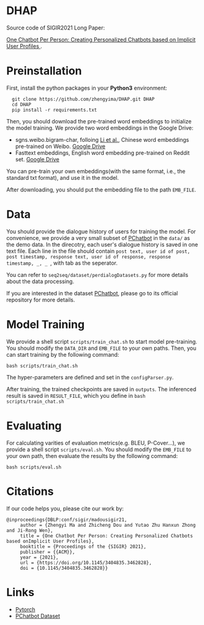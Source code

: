 # DHAP
Source code of SIGIR2021 Long Paper: 

[One Chatbot Per Person: Creating Personalized Chatbots based on Implicit User Profiles ](https://arxiv.org/abs/2108.09355).

# Preinstallation
First, install the python packages in your **Python3** environment:
```
  git clone https://github.com/zhengyima/DHAP.git DHAP
  cd DHAP
  pip install -r requirements.txt
```

Then, you should download the pre-trained word embeddings to initialize the model training. We provide two word embeddings in the Google Drive:
- sgns.weibo.bigram-char, folloing [Li et al.](https://github.com/Embedding/Chinese-Word-Vectors), Chinese word embeddings pre-trained on Weibo. [Google Drive](https://drive.google.com/drive/folders/1UqUNtO5SVjyYTERfi4IvVTHopjFtqNNO?usp=sharing)
- Fasttext embeddings, English word embedding pre-trained on Reddit set. [Google Drive](https://drive.google.com/drive/folders/1UqUNtO5SVjyYTERfi4IvVTHopjFtqNNO?usp=sharing)

You can pre-train your own embeddings(with the same format, i.e., the standard txt format), and use it in the model.

After downloading, you should put the embedding file to the path ```EMB_FILE```.

# Data

You should provide the dialogue history of users for training the model. For convenience, we provide a very small subset of [PChatbot](https://github.com/qhjqhj00/SIGIR2021-Pchatbot) in the ```data/``` as the demo data. In the direcotry, each user's dialogue history is saved in one text file. Each line in the file should contain ```post text, user id of post, post timestamp, response text, user id of response, response timestamp, _, _ ```, with tab as the seperator. 

You can refer to ```seq2seq/dataset/perdialogDatasets.py``` for more details about the data processing.

If you are interested in the dataset [PChatbot](https://github.com/qhjqhj00/SIGIR2021-Pchatbot), please go to its official repository for more details. 

# Model Training

We provide a shell script ```scripts/train_chat.sh``` to start model pre-training. You should modify the ```DATA_DIR``` and ```EMB_FILE``` to your own paths. Then, you can start training by the following command: 
```
bash scripts/train_chat.sh
```

The hyper-parameters are defined and set in the ```configParser.py```.

After training, the trained checkpoints are saved in ```outputs```. The inferenced result is saved in ```RESULT_FILE```, which you define in ```bash scripts/train_chat.sh```


# Evaluating

For calculating varities of evaluation metrics(e.g. BLEU, P-Cover...), we provide a shell script ```scripts/eval.sh```. You should modify the ```EMB_FILE``` to your own path, then evaluate the results by the following command: 
```
bash scripts/eval.sh
```

# Citations

If our code helps you, please cite our work by:
```
@inproceedings{DBLP:conf/sigir/madousigir21,
     author = {Zhengyi Ma and Zhicheng Dou and Yutao Zhu Hanxun Zhong and Ji-Rong Wen}, 
     title = {One Chatbot Per Person: Creating Personalized Chatbots based onImplicit User Profiles}, 
     booktitle = {Proceedings of the {SIGIR} 2021}, 
     publisher = {{ACM}}, 
     year = {2021}, 
     url = {https://doi.org/10.1145/3404835.3462828}, 
     doi = {10.1145/3404835.3462828}}
```

# Links
- [Pytorch](https://pytorch.org)
- [PChatbot Dataset](https://github.com/qhjqhj00/SIGIR2021-Pchatbot)




